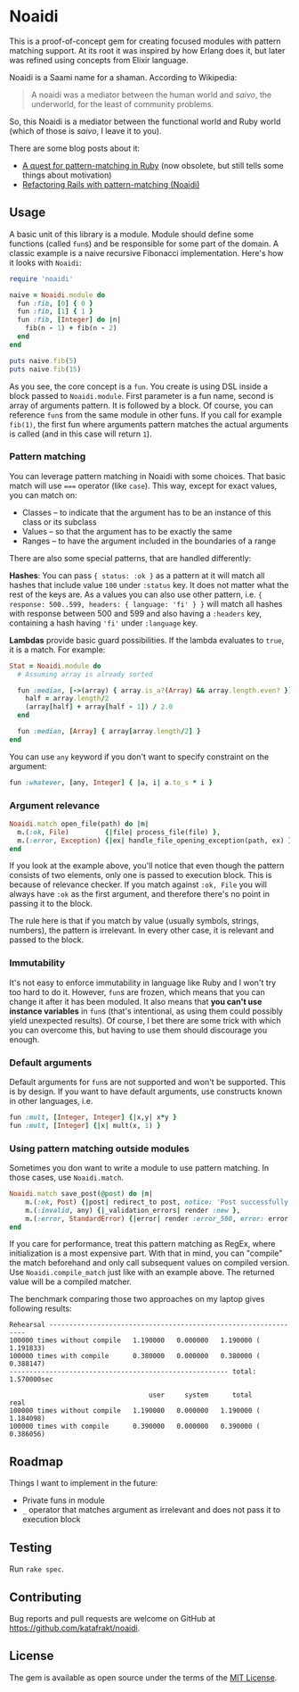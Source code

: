 # Noaidi

This is a proof-of-concept gem for creating focused modules with pattern matching support. At its root it was inspired by how Erlang does it, but later was refined using concepts from Elixir language.

Noaidi is a Saami name for a shaman. According to Wikipedia:

> A noaidi was a mediator between the human world and _saivo_, the underworld, for the least of community problems.

So, this Noaidi is a mediator between the functional world and Ruby world (which of those is _saivo_, I leave it to you).

There are some blog posts about it:
* [A quest for pattern-matching in Ruby](http://katafrakt.me/2016/02/13/quest-for-pattern-matching-in-ruby/) (now obsolete, but still tells some things about motivation)
* [Refactoring Rails with pattern-matching (Noaidi)](http://katafrakt.me/2016/05/24/refactoring-rails-with-noaidi/)

## Usage

A basic unit of this library is a module. Module should define some functions (called `fun`s) and be responsible for some part of the domain. A classic example is a naive recursive Fibonacci implementation. Here's how it looks with `Noaidi`:

```ruby
require 'noaidi'

naive = Noaidi.module do
  fun :fib, [0] { 0 }
  fun :fib, [1] { 1 }
  fun :fib, [Integer] do |n|
    fib(n - 1) + fib(n - 2)
  end
end

puts naive.fib(5)
puts naive.fib(15)
```

As you see, the core concept is a `fun`. You create is using DSL inside a block passed to `Noaidi.module`. First parameter is a fun name, second is array of arguments pattern. It is followed by a block. Of course, you can reference `fun`s from the same module in other funs. If you call for example `fib(1)`, the first fun where arguments pattern matches the actual arguments is called (and in this case will return `1`).

### Pattern matching

You can leverage pattern matching in Noaidi with some choices. That basic match will use `===` operator (like `case`). This way, except for exact values, you can match on:

* Classes – to indicate that the argument has to be an instance of this class or its subclass
* Values – so that the argument has to be exactly the same
* Ranges – to have the argument included in the boundaries of a range

There are also some special patterns, that are handled differently:

**Hashes**: You can pass `{ status: :ok }` as a pattern at it will match all hashes that include value `100` under `:status` key. It does not matter what the rest of the keys are. As a values you can also use other pattern, i.e. `{ response: 500..599, headers: { language: 'fi' } }` will match all hashes with response between 500 and 599 and also having a `:headers` key, containing a hash having `'fi'` under `:language` key.

**Lambdas** provide basic guard possibilities. If the lambda evaluates to `true`, it is a match. For example:

```ruby
Stat = Noaidi.module do
  # Assuming array is already sorted

  fun :median, [->(array) { array.is_a?(Array) && array.length.even? }] do
    half = array.length/2
    (array[half] + array[half - 1]) / 2.0
  end

  fun :median, [Array] { array[array.length/2] }
end
```

You can use `any` keyword if you don't want to specify constraint on the argument:

```ruby
fun :whatever, [any, Integer] { |a, i| a.to_s * i }
```

### Argument relevance

```ruby
Noaidi.match open_file(path) do |m|
  m.(:ok, File)         {|file| process_file(file) },
  m.(:error, Exception) {|ex| handle_file_opening_exception(path, ex) }
end
```

If you look at the example above, you'll notice that even though the pattern consists of two elements, only one is passed to execution block. This is because of relevance checker. If you match against `:ok, File` you will always have `:ok` as the first argument, and therefore there's no point in passing it to the block.

The rule here is that if you match by value (usually symbols, strings, numbers), the pattern is irrelevant. In every other case, it is relevant and passed to the block.

### Immutability

It's not easy to enforce immutability in language like Ruby and I won't try too hard to do it. However, `fun`s are frozen, which means that you can change it after it has been moduled. It also means that **you can't use instance variables** in `fun`s (that's intentional, as using them could possibly yield unexpected results). Of course, I bet there are some trick with which you can overcome this, but having to use them should discourage you enough.

### Default arguments

Default arguments for `fun`s are not supported and won't be supported. This is by design. If you want to have default arguments, use constructs known in other languages, i.e.

```ruby
fun :mult, [Integer, Integer] {|x,y| x*y }
fun :mult, [Integer] {|x| mult(x, 1) }
```

### Using pattern matching outside modules

Sometimes you don want to write a module to use pattern matching. In those cases, use `Noaidi.match`.

```ruby
Noaidi.match save_post(@post) do |m|
    m.(:ok, Post) {|post| redirect_to post, notice: 'Post successfully created' },
    m.(:invalid, any) {|_validation_errors| render :new },
    m.(:error, StandardError) {|error| render :error_500, error: error }
end
```

If you care for performance, treat this pattern matching as RegEx, where initialization is a most expensive part. With that in mind, you can "compile" the match beforehand and only call subsequent values on compiled version. Use `Noaidi.compile_match` just like with an example above. The returned value will be a compiled matcher.

The benchmark comparing those two approaches on my laptop gives following results:

```
Rehearsal ----------------------------------------------------------------
100000 times without compile   1.190000   0.000000   1.190000 (  1.191833)
100000 times with compile      0.380000   0.000000   0.380000 (  0.388147)
------------------------------------------------------- total: 1.570000sec

                                   user     system      total        real
100000 times without compile   1.190000   0.000000   1.190000 (  1.184098)
100000 times with compile      0.390000   0.000000   0.390000 (  0.386056)
```

## Roadmap

Things I want to implement in the future:

* Private funs in module
* `_` operator that matches argument as irrelevant and does not pass it to execution block

## Testing

Run `rake spec`.

## Contributing

Bug reports and pull requests are welcome on GitHub at https://github.com/katafrakt/noaidi.

## License

The gem is available as open source under the terms of the [MIT License](http://opensource.org/licenses/MIT).
